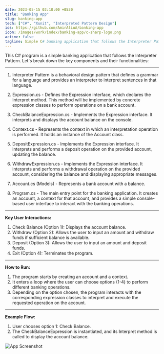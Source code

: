 ```yaml
---
date: 2023-05-15 02:10:00 +0530
title: "Banking App"
slug: banking-app
tech: ["C#", "Xunit", "Interpreted Pattern Design"]
ios: https://github.com/AmirAliuA/banking-app
icon: /images/work/index/banking-app/c-sharp-logo.png
active: false
tagline: Simple C# banking application that follows the Interpreter Pattern
---
```


This C# program is a simple banking application that follows the Interpreter Pattern. Let's break down the key components and their functionalities:

---

1. Interpreter Pattern is a behavioral design pattern that defines a grammar for a language and provides an interpreter to interpret sentences in that language.

2. Expression.cs - Defines the Expression interface, which declares the Interpret method. This method will be implemented by concrete expression classes to perform operations on a bank account.

3. CheckBalanceExpression.cs - Implements the Expression interface. It interprets and displays the account balance on the console.

4. Context.cs - Represents the context in which an interpretation operation is performed. It holds an instance of the Account class.

5. DepositExpression.cs - Implements the Expression interface. It interprets and performs a deposit operation on the provided account, updating the balance.

6. WithdrawExpression.cs - Implements the Expression interface. It interprets and performs a withdrawal operation on the provided account, considering the balance and displaying appropriate messages.

7. Account.cs (Models) - Represents a bank account with a balance.

8. Program.cs - The main entry point for the banking application. It creates an account, a context for that account, and provides a simple console-based user interface to interact with the banking operations.

---

**Key User Interactions:**
1. Check Balance (Option 1): Displays the account balance.
2. Withdraw (Option 2): Allows the user to input an amount and withdraw funds if sufficient balance is available.
3. Deposit (Option 3): Allows the user to input an amount and deposit funds.
4. Exit (Option 4): Terminates the program.
 
---

**How to Run:**
1. The program starts by creating an account and a context.
2. It enters a loop where the user can choose options (1-4) to perform different banking operations.
3. Depending on the option chosen, the program interacts with the corresponding expression classes to interpret and execute the requested operation on the account.

---

**Example Flow:**
1. User chooses option 1: Check Balance.
2. The CheckBalanceExpression is instantiated, and its Interpret method is called to display the account balance.

![App Screenshot](/images/work/index/banking-app/console-banking-app.png)